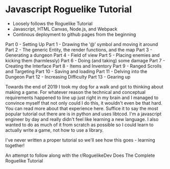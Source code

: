 # Javascript Roguelike Tutorial

- Loosely follows the Roguelike Tutorial
- Javascript, HTML Canvas, Node.js, and Webpack
- Continous deployment to github pages from the beginning

Part 0 - Setting Up
Part 1 - Drawing the ‘@’ symbol and moving it around
Part 2 - The generic Entity, the render functions, and the map
Part 3 - Generating a dungeon
Part 4 - Field of view
Part 5 - Placing enemies and kicking them (harmlessly)
Part 6 - Doing (and taking) some damage
Part 7 - Creating the Interface
Part 8 - Items and Inventory
Part 9 - Ranged Scrolls and Targeting
Part 10 - Saving and loading
Part 11 - Delving into the Dungeon
Part 12 - Increasing Difficulty
Part 13 - Gearing up

Towards the end of 2019 I took my dog for a walk and got to thinking about making a game. For whatever reason the technical and conceptual requirements happened to line up just right in my brain and I managed to convince myself that not only could I do this, it wouldn't even be that hard. You can read more about that experience here. Suffice it to say the most popular tutorial out there are is in python and uses libtcod. I'm a javascript engineer by day and really didn't feel like learning a new language. I also wanted to do as much of it from scratch as possible so I could learn to actually write a game, not how to use a library.

I've never written a proper tutorial so we'll see how this goes - learning together!

An attempt to follow along with the
r/RoguelikeDev Does The Complete Roguelike Tutorial
